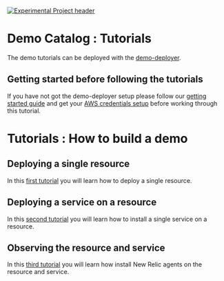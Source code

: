 [![Experimental Project header](https://github.com/newrelic/opensource-website/raw/master/src/images/categories/Experimental.png)](https://opensource.newrelic.com/oss-category/#experimental)

# Demo Catalog : Tutorials

The demo tutorials can be deployed with the [demo-deployer](https://github.com/newrelic/demo-deployer).

## Getting started before following the tutorials

If you have not got the demo-deployer setup please follow our [getting started guide](/GETTING_STARTED.md) and get your [AWS credentials setup](https://github.com/newrelic/demo-deployer/blob/main/documentation/user_config/aws.md) before working through this tutorial.

# Tutorials : How to build a demo

## Deploying a single resource

In this [first tutorial](1_provision_a_resource) you will learn how to deploy a single resource.

## Deploying a service on a resource

In this [second tutorial](2_install_a_service) you will learn how to install a single service on a resource.

## Observing the resource and service

In this [third tutorial](3_instrument_resource_and_service) you will learn how install New Relic agents on the resource and service.


